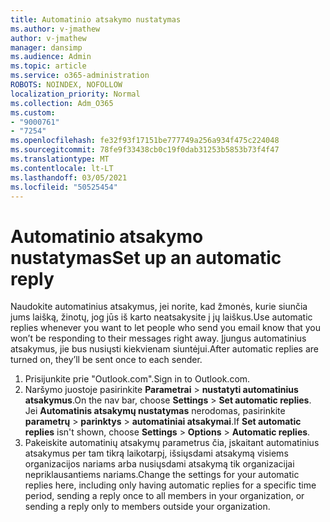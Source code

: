 ```yaml
---
title: Automatinio atsakymo nustatymas
ms.author: v-jmathew
author: v-jmathew
manager: dansimp
ms.audience: Admin
ms.topic: article
ms.service: o365-administration
ROBOTS: NOINDEX, NOFOLLOW
localization_priority: Normal
ms.collection: Adm_O365
ms.custom:
- "9000761"
- "7254"
ms.openlocfilehash: fe32f93f17151be777749a256a934f475c224048
ms.sourcegitcommit: 78fe9f33438cb0c19f0dab31253b5853b73f4f47
ms.translationtype: MT
ms.contentlocale: lt-LT
ms.lasthandoff: 03/05/2021
ms.locfileid: "50525454"
---
```

# <a name="set-up-an-automatic-reply"></a><span data-ttu-id="bbeeb-102">Automatinio atsakymo nustatymas</span><span class="sxs-lookup"><span data-stu-id="bbeeb-102">Set up an automatic reply</span></span>

<span data-ttu-id="bbeeb-103">Naudokite automatinius atsakymus, jei norite, kad žmonės, kurie siunčia jums laišką, žinotų, jog jūs iš karto neatsakysite į jų laiškus.</span><span class="sxs-lookup"><span data-stu-id="bbeeb-103">Use automatic replies whenever you want to let people who send you email know that you won’t be responding to their messages right away.</span></span> <span data-ttu-id="bbeeb-104">Įjungus automatinius atsakymus, jie bus nusiųsti kiekvienam siuntėjui.</span><span class="sxs-lookup"><span data-stu-id="bbeeb-104">After automatic replies are turned on, they’ll be sent once to each sender.</span></span>

1. <span data-ttu-id="bbeeb-105">Prisijunkite prie "Outlook.com".</span><span class="sxs-lookup"><span data-stu-id="bbeeb-105">Sign in to Outlook.com.</span></span>
2. <span data-ttu-id="bbeeb-106">Naršymo juostoje pasirinkite **Parametrai**  >  **nustatyti automatinius atsakymus**.</span><span class="sxs-lookup"><span data-stu-id="bbeeb-106">On the nav bar, choose **Settings** > **Set automatic replies**.</span></span> <span data-ttu-id="bbeeb-107">Jei **Automatinis atsakymų nustatymas** nerodomas, pasirinkite **parametrų**  >  **parinktys**  >  **automatiniai atsakymai**.</span><span class="sxs-lookup"><span data-stu-id="bbeeb-107">If **Set automatic replies** isn't shown, choose **Settings** > **Options** > **Automatic replies**.</span></span>
3. <span data-ttu-id="bbeeb-108">Pakeiskite automatinių atsakymų parametrus čia, įskaitant automatinius atsakymus per tam tikrą laikotarpį, išsiųsdami atsakymą visiems organizacijos nariams arba nusiųsdami atsakymą tik organizacijai nepriklausantiems nariams.</span><span class="sxs-lookup"><span data-stu-id="bbeeb-108">Change the settings for your automatic replies here, including only having automatic replies for a specific time period, sending a reply once to all members in your organization, or sending a reply only to members outside your organization.</span></span>
